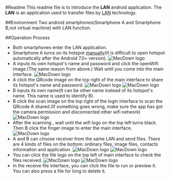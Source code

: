 #Readme
This readme file is to introduce the **LAN** android application. The **LAN** is  an application used to transfer files by [LAN](https://en.wikipedia.org/wiki/Local_area_network) technology.

##Environment
Two android smartphones(Smartphone A and Smartphone B,not virtual machine) with LAN function.


##Operation Process
* Both smartphones enter the LAN application.
* Smartphone A turns on its hotspot [manually](https://bbs.csdn.net/topics/392302426?list=lz)(It is difficult to open hotspot automatically after the Android 7.0+ version).
	![MacDown logo](A1.jpg)
* A inputs its own hotspot's name and password and click the openWifi image.(The same reason from above.) Wait until you come into the main interface.
	![MacDown logo](A2.jpg)
* A click the QRcode image on the top right of the main interface to share its hotspot's name and password.
	![MacDown logo](A3.jpg)
	![MacDown logo](A4.jpg)
* B inputs its own name(It can be other name instead of its hotspot's name. This name is used to identify B).
* B click the scan image on the top right of the login interface to scan the QRcode A shared.(If something goes wrong, make sure the app has got the camera permission and disconnected other wifi network)
	![MacDown logo](B1.jpg)
* After the scanning , wait until the wifi logo on the top left turns black. Then B click the finger image to enter the main interface.
	![MacDown logo](B2.jpg)
* A and B can choose receiver from the same LAN and send files. There are 4 kinds of files on the bottom: ordinary files, image files, contacts information and application.
	![MacDown logo](A5.jpg)
	![MacDown logo](A3.jpg)
* You can click the file logo on the top left of main interface to check the files received.
	![MacDown logo](A6.jpg)
	![MacDown logo](B4.jpg)
* In the receive file interface, you can click the file to run or preview it. You can also press a file for long to delete it.